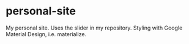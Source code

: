 # personal-site

My personal site. Uses the slider in my repository. Styling with Google Material Design, i.e. materialize.
